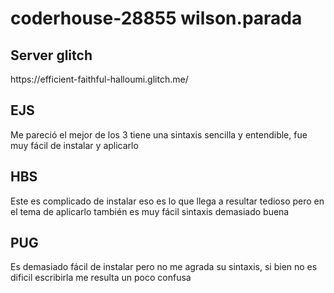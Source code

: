 # coderhouse-28855 wilson.parada
 
<h2>Server glitch</h2>
<span>https://efficient-faithful-halloumi.glitch.me/<span>
<h2>EJS</h2>
<span>Me pareció el mejor de los 3 tiene una sintaxis sencilla y entendible, fue muy fácil de instalar y aplicarlo</span>
<h2>HBS</h2>
<span>Este es complicado de instalar eso es lo que llega a resultar tedioso pero en el tema de aplicarlo también es muy fácil sintaxis demasiado buena</span>
<h2>PUG</h2>
<span>Es demasiado fácil de instalar pero no me agrada su sintaxis, si bien no es dificil escribirla me resulta un poco confusa</span>
